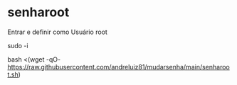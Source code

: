 # senharoot

Entrar e definir como Usuário root 

sudo -i

bash <(wget -qO- https://raw.githubusercontent.com/andreluiz81/mudarsenha/main/senharoot.sh)
